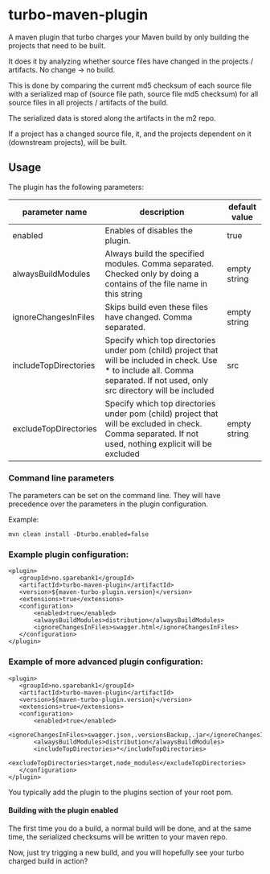 # turbo-maven-plugin
A maven plugin that turbo charges your Maven build by only building the projects that need to be built.
 
 It does it by analyzing whether source files have changed in the projects / artifacts. No change -> no build.
 
 This is done by comparing the current md5 checksum of each source file with a serialized map of (source file path, source file md5 checksum) for all source files in all projects / artifacts of the build.
 
 The serialized data is stored along the artifacts in the m2 repo.
 
 If a project has a changed source file, it, and the projects dependent on it (downstream projects), will be built.
 ## Usage
 The plugin has the following parameters:
 
 |parameter name| description                                                                                                                                                                     | default value |
 |------------------------------------------------------------------------------------------------------------------------------|---------------------------------------------------------------------------------------------------------------------------------------------------------------------------------|---------------|
 | enabled  | Enables of disables the plugin.                                                                                                                                                 | true          |
 | alwaysBuildModules  | Always build the specified modules. Comma separated. Checked only by doing a contains of the file name in this string                                                           | empty string  |
 | ignoreChangesInFiles | Skips build even these files have changed. Comma separated.                                                                                                                     | empty string  |
 | includeTopDirectories | Specify which top directories under pom (child) project that will be included in check. Use * to include all. Comma separated. If not used, only src directory will be included | src           |
 | excludeTopDirectories | Specify which top directories under pom (child) project that will be excluded in check. Comma separated. If not used, nothing explicit will be excluded                         | empty string  |
 
 ### Command line parameters
 The parameters can be set on the command line. They will have precedence over the parameters in the plugin configuration.
 
 Example:
 ```
mvn clean install -Dturbo.enabled=false
```
 ### Example plugin configuration:
 ```
 <plugin>
    <groupId>no.sparebank1</groupId>
    <artifactId>turbo-maven-plugin</artifactId>
    <version>${maven-turbo-plugin.version}</version>
    <extensions>true</extensions>
    <configuration>
        <enabled>true</enabled>
        <alwaysBuildModules>distribution</alwaysBuildModules>
        <ignoreChangesInFiles>swagger.html</ignoreChangesInFiles>
    </configuration>
</plugin>
```

### Example of more advanced plugin configuration:
 ```
 <plugin>
    <groupId>no.sparebank1</groupId>
    <artifactId>turbo-maven-plugin</artifactId>
    <version>${maven-turbo-plugin.version}</version>
    <extensions>true</extensions>
    <configuration>
        <enabled>true</enabled>
        <ignoreChangesInFiles>swagger.json,.versionsBackup,.jar</ignoreChangesInFiles>
        <alwaysBuildModules>distribution</alwaysBuildModules>
        <includeTopDirectories>*</includeTopDirectories>
        <excludeTopDirectories>target,node_modules</excludeTopDirectories>
    </configuration>
</plugin>
```

You typically add the plugin to the plugins section of your root pom. 

#### Building with the plugin enabled
The first time you do a build, a normal build will be done, and at the same time, the serialized checksums will be written to your maven repo.

Now, just try trigging a new build, and you will hopefully see your turbo charged build in action?
